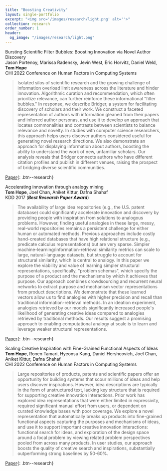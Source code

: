 ```yaml
---
title: "Boosting Creativity"
layout: single-portfolio
excerpt: "<img src='/images/research/light.png' alt=''>"
collection: research
order_number: 1
header: 
  og_image: "/images/research/light.png"
---
```


Bursting Scientific Filter Bubbles: Boosting Innovation via Novel Author Discovery
<br>
Jason Portenoy, Marissa Radensky, Jevin West, Eric Horvitz, Daniel Weld, **Tom Hope**
<br>
CHI 2022 Conference on Human Factors in Computing Systems

> Isolated silos of scientific research and the growing challenge of information overload limit awareness across the literature and hinder innovation. Algorithmic curation and recommendation, which often prioritize relevance, can further reinforce these informational "filter bubbles." In response, we describe Bridger, a system for facilitating discovery of scholars and their work. We construct a faceted representation of authors with information gleaned from their papers and inferred author personas, and use it to develop an approach that locates commonalities and contrasts between scientists to balance relevance and novelty. In studies with computer science researchers, this approach helps users discover authors considered useful for generating novel research directions. We also demonstrate an approach for displaying information about authors, boosting the ability to understand the work of new, unfamiliar scholars. Our analysis reveals that Bridger connects authors who have different citation profiles and publish in different venues, raising the prospect of bridging diverse scientific communities.

[Paper](https://arxiv.org/abs/2108.05669){: .btn--research}


Accelerating innovation through analogy mining
<br>
**Tom Hope**, Joel Chan, Aniket Kittur, Dafna Shahaf
<br>
KDD 2017 (**_Best Research Paper Award_**)

> The availability of large idea repositories (e.g., the U.S. patent database) could significantly accelerate innovation and discovery by providing people with inspiration from solutions to analogous problems. However, finding useful analogies in these large, messy, real-world repositories remains a persistent challenge for either human or automated methods. Previous approaches include costly hand-created databases that have high relational structure (e.g., predicate calculus representations) but are very sparse. Simpler machine-learning/information-retrieval similarity metrics can scale to large, natural-language datasets, but struggle to account for structural similarity, which is central to analogy. In this paper we explore the viability and value of learning simpler structural representations, specifically, "problem schemas", which specify the purpose of a product and the mechanisms by which it achieves that purpose. Our approach combines crowdsourcing and recurrent neural networks to extract purpose and mechanism vector representations from product descriptions. We demonstrate that these learned vectors allow us to find analogies with higher precision and recall than traditional information-retrieval methods. In an ideation experiment, analogies retrieved by our models significantly increased people's likelihood of generating creative ideas compared to analogies retrieved by traditional methods. Our results suggest a promising approach to enabling computational analogy at scale is to learn and leverage weaker structural representations.

[Paper](https://arxiv.org/abs/1706.05585){: .btn--research}


Scaling Creative Inspiration with Fine-Grained Functional Aspects of Ideas
<br>
**Tom Hope**, Ronen Tamari, Hyeonsu Kang, Daniel Hershcovich, Joel Chan, Aniket Kittur, Dafna Shahaf
<br>
CHI 2022 Conference on Human Factors in Computing Systems

> Large repositories of products, patents and scientific papers offer an opportunity for building systems that scour millions of ideas and help users discover inspirations. However, idea descriptions are typically in the form of unstructured text, lacking key structure that is required for supporting creative innovation interactions. Prior work has explored idea representations that were either limited in expressivity, required significant manual effort from users, or dependent on curated knowledge bases with poor coverage. We explore a novel representation that automatically breaks up products into fine-grained functional aspects capturing the purposes and mechanisms of ideas, and use it to support important creative innovation interactions: functional search for ideas, and exploration of the design space around a focal problem by viewing related problem perspectives pooled from across many products. In user studies, our approach boosts the quality of creative search and inspirations, substantially outperforming strong baselines by 50-60%.

[Paper](https://arxiv.org/abs/2102.09761){: .btn--research}

